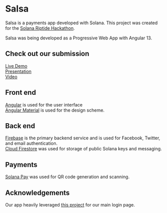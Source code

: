 # Salsa

Salsa is a payments app developed with Solana. This project was created for the [Solana Riptide Hackathon](https://solana.com/riptide).  

Salsa was being developed as a Progressive Web App with Angular 13.

## Check out our submission
[Live Demo](https://solana-salsa.web.app/)  
[Presentation](https://drive.google.com/file/d/1_XfwFj9TqF5uW40x0uIOtdqIPf2nne5L/view?usp=sharing)  
[Video](https://youtu.be/5le1V1bh6yc)

## Front end
[Angular](https://angular.io/) is used for the user interface  
[Angular Material](https://material.angular.io/) is used for the design scheme.

## Back end
[Firebase](https://firebase.google.com/) is the primary backend service and is used for Facebook, Twitter, and email authentication.  
[Cloud Firestore](https://firebase.google.com/products/firestore) was used for storage of public Solana keys and messaging.

## Payments
[Solana Pay](https://docs.solanapay.com/) was used for QR code generation and scanning.

## Acknowledgements  
Our app heavily leveraged [this project](https://github.com/RaphaelJenni/FirebaseUI-Angular) for our main login page. 